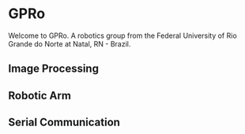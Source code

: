 # GPRo

Welcome to GPRo. A robotics group from the Federal University of Rio Grande do Norte at Natal, RN - Brazil.

## Image Processing 


## Robotic Arm 


## Serial Communication 
